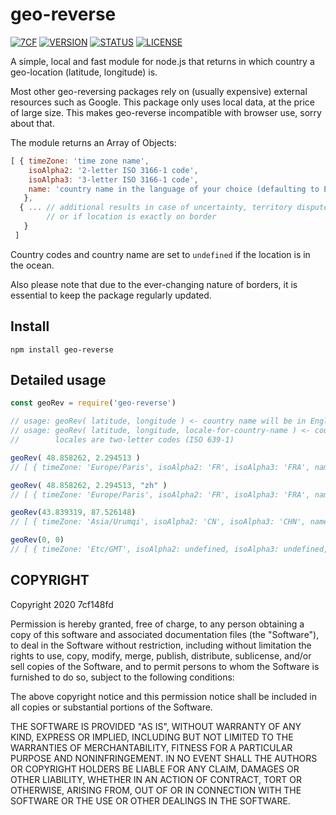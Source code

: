 # geo-reverse
[![7CF](https://img.shields.io/static/v1?label=author&message=7cf&color=7cf&style=flat)](http://sept.cf) [![VERSION](https://img.shields.io/github/package-json/v/7cf148fd/geo-reverse)](https://github.com/7cf148fd/geo-reverse) [![STATUS](https://img.shields.io/static/v1?label=status&message=public&color=191&style=flat)]() [![LICENSE](https://img.shields.io/static/v1?label=license&message=MIT&color=777&style=flat)](https://opensource.org/licenses/MIT)

A simple, local and fast module for node.js that returns in which country a geo-location (latitude, longitude) is.

Most other geo-reversing packages rely on (usually expensive) external resources such as Google. This package only uses local data, at the price of large size. This makes geo-reverse incompatible with browser use, sorry about that.

The module returns an Array of Objects:
```js
[ { timeZone: 'time zone name',
    isoAlpha2: '2-letter ISO 3166-1 code',
    isoAlpha3: '3-letter ISO 3166-1 code',
    name: 'country name in the language of your choice (defaulting to English)'
   },
  { ... // additional results in case of uncertainty, territory dispute,
        // or if location is exactly on border
   }
 ]
```

Country codes and country name are set to `undefined` if the location is in the ocean.

Also please note that due to the ever-changing nature of borders, it is essential to keep the package regularly updated.

## Install

`npm install geo-reverse`

## Detailed usage

```js
const geoRev = require('geo-reverse')

// usage: geoRev( latitude, longitude ) <- country name will be in English
// usage: geoRev( latitude, longitude, locale-for-country-name ) <- country name will be in language set by locale
//        locales are two-letter codes (ISO 639-1)

geoRev( 48.858262, 2.294513 )
// [ { timeZone: 'Europe/Paris', isoAlpha2: 'FR', isoAlpha3: 'FRA', name: 'France' } ]

geoRev( 48.858262, 2.294513, "zh" )
// [ { timeZone: 'Europe/Paris', isoAlpha2: 'FR', isoAlpha3: 'FRA', name: '法国' } ]

geoRev(43.839319, 87.526148)
// [ { timeZone: 'Asia/Urumqi', isoAlpha2: 'CN', isoAlpha3: 'CHN', name: 'China' }, { timeZone: 'Asia/Shanghai', isoAlpha2: 'CN', isoAlpha3: 'CHN', name: 'China' } ]

geoRev(0, 0)
// [ { timeZone: 'Etc/GMT', isoAlpha2: undefined, isoAlpha3: undefined, name: undefined } ]
```

## COPYRIGHT
Copyright 2020 7cf148fd

Permission is hereby granted, free of charge, to any person obtaining a copy of this software and associated documentation files (the "Software"), to deal in the Software without restriction, including without limitation the rights to use, copy, modify, merge, publish, distribute, sublicense, and/or sell copies of the Software, and to permit persons to whom the Software is furnished to do so, subject to the following conditions:

The above copyright notice and this permission notice shall be included in all copies or substantial portions of the Software.

THE SOFTWARE IS PROVIDED "AS IS", WITHOUT WARRANTY OF ANY KIND, EXPRESS OR IMPLIED, INCLUDING BUT NOT LIMITED TO THE WARRANTIES OF MERCHANTABILITY, FITNESS FOR A PARTICULAR PURPOSE AND NONINFRINGEMENT. IN NO EVENT SHALL THE AUTHORS OR COPYRIGHT HOLDERS BE LIABLE FOR ANY CLAIM, DAMAGES OR OTHER LIABILITY, WHETHER IN AN ACTION OF CONTRACT, TORT OR OTHERWISE, ARISING FROM, OUT OF OR IN CONNECTION WITH THE SOFTWARE OR THE USE OR OTHER DEALINGS IN THE SOFTWARE.
